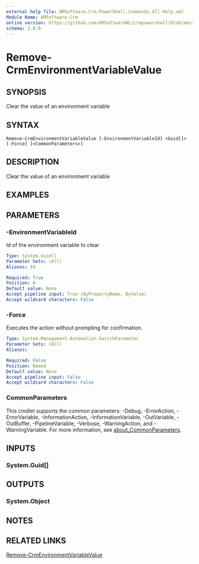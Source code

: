 ```yaml
---
external help file: AMSoftware.Crm.PowerShell.Commands.dll-Help.xml
Module Name: AMSoftware.Crm
online version: https://github.com/AMSoftwareNL/crmpowershell/blob/master/docs/Remove-CrmEnvironmentVariableValue.md
schema: 2.0.0
---
```


# Remove-CrmEnvironmentVariableValue

## SYNOPSIS
Clear the value of an environment variable

## SYNTAX

```
Remove-CrmEnvironmentVariableValue [-EnvironmentVariableId] <Guid[]> [-Force] [<CommonParameters>]
```

## DESCRIPTION
Clear the value of an environment variable

## EXAMPLES

## PARAMETERS

### -EnvironmentVariableId
Id of the environment variable to clear

```yaml
Type: System.Guid[]
Parameter Sets: (All)
Aliases: Id

Required: True
Position: 0
Default value: None
Accept pipeline input: True (ByPropertyName, ByValue)
Accept wildcard characters: False
```

### -Force
Executes the action without prompting for confirmation.

```yaml
Type: System.Management.Automation.SwitchParameter
Parameter Sets: (All)
Aliases:

Required: False
Position: Named
Default value: None
Accept pipeline input: False
Accept wildcard characters: False
```

### CommonParameters
This cmdlet supports the common parameters: -Debug, -ErrorAction, -ErrorVariable, -InformationAction, -InformationVariable, -OutVariable, -OutBuffer, -PipelineVariable, -Verbose, -WarningAction, and -WarningVariable. For more information, see [about_CommonParameters](http://go.microsoft.com/fwlink/?LinkID=113216).

## INPUTS

### System.Guid[]

## OUTPUTS

### System.Object
## NOTES

## RELATED LINKS

[Remove-CrmEnvironmentVariableValue](Remove-CrmEnvironmentVariableValue.md)

